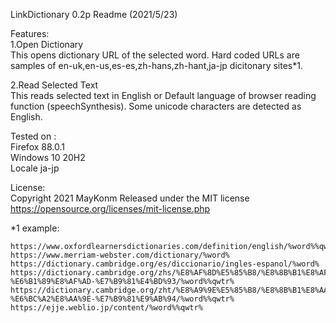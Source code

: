 LinkDictionary 0.2p Readme (2021/5/23)

Features:  
1.Open Dictionary  
This opens dictionary URL of the selected word. Hard coded URLs are samples of en-uk,en-us,es-es,zh-hans,zh-hant,ja-jp dicitonary sites*1.  

2.Read Selected Text  
This reads selected text in English or Default language of browser reading function (speechSynthesis). Some unicode characters are detected as English.  


Tested on :  
Firefox 88.0.1   
Windows 10 20H2  
Locale ja-jp  


License:  
Copyright 2021 MayKonm Released under the MIT license https://opensource.org/licenses/mit-license.php


*1 example:  
```
https://www.oxfordlearnersdictionaries.com/definition/english/%word%%qwtr%** 
https://www.merriam-webster.com/dictionary/%word% 
https://dictionary.cambridge.org/es/diccionario/ingles-espanol/%word% 
https://dictionary.cambridge.org/zhs/%E8%AF%8D%E5%85%B8/%E8%8B%B1%E8%AF%AD-%E6%B1%89%E8%AF%AD-%E7%B9%81%E4%BD%93/%word%%qwtr% 
https://dictionary.cambridge.org/zht/%E8%A9%9E%E5%85%B8/%E8%8B%B1%E8%AA%9E-%E6%BC%A2%E8%AA%9E-%E7%B9%81%E9%AB%94/%word%%qwtr% 
https://ejje.weblio.jp/content/%word%%qwtr%
```
